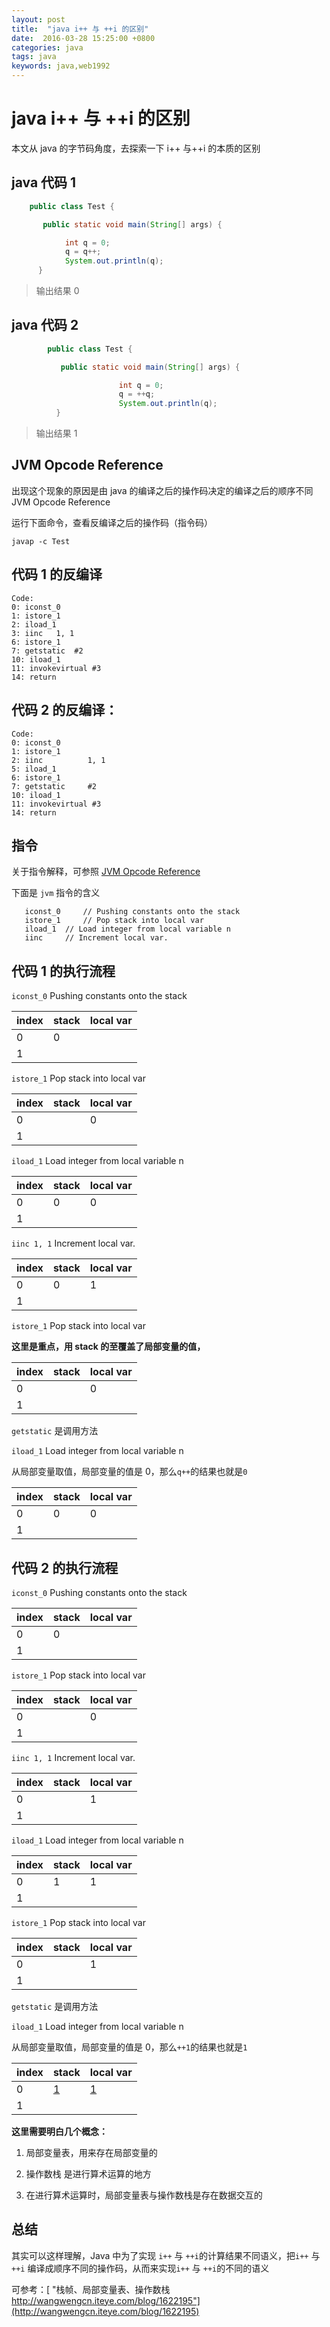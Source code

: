 ```yaml
---
layout: post
title:  "java i++ 与 ++i 的区别"
date:  2016-03-28 15:25:00 +0800
categories: java
tags: java
keywords: java,web1992
---
```


# java i++ 与 ++i 的区别

本文从 java 的字节码角度，去探索一下 i++ 与++i 的本质的区别

<!--more-->

## java 代码 1

```java
	public class Test {

	   public static void main(String[] args) {

		    int q = 0;
			q = q++;
			System.out.println(q);
	  }
```

> 输出结果 0

## java 代码 2

```java
        public class Test {

           public static void main(String[] args) {  

                        int q = 0;
                        q = ++q;
                        System.out.println(q);
          }
```

> 输出结果 1

## JVM Opcode Reference

出现这个现象的原因是由 java 的编译之后的操作码决定的编译之后的顺序不同 JVM Opcode Reference

运行下面命令，查看反编译之后的操作码（指令码）

`javap -c Test`

## 代码 1 的反编译

```
Code:
0: iconst_0
1: istore_1
2: iload_1
3: iinc   1, 1
6: istore_1
7: getstatic  #2
10: iload_1
11: invokevirtual #3
14: return
```

## 代码 2 的反编译：

```
Code:
0: iconst_0
1: istore_1
2: iinc          1, 1
5: iload_1
6: istore_1
7: getstatic     #2
10: iload_1
11: invokevirtual #3
14: return
```

## 指令

关于指令解释，可参照
[JVM Opcode Reference](http://homepages.inf.ed.ac.uk/kwxm/JVM/codeByFn.html#A2b)

下面是 `jvm` 指令的含义

```
   iconst_0 	// Pushing constants onto the stack
   istore_1 	// Pop stack into local var
   iload_1 	// Load integer from local variable n
   iinc  	// Increment local var.
```

## 代码 1 的执行流程

`iconst_0` Pushing constants onto the stack

| index | stack | local var |
| ----- | ----- | --------- |
| 0     | 0     |           |
| 1     |       |           |

`istore_1` Pop stack into local var

| index | stack | local var |
| ----- | ----- | --------- |
| 0     |       | 0         |
| 1     |       |           |

`iload_1` Load integer from local variable n

| index | stack | local var |
| ----- | ----- | --------- |
| 0     | 0     | 0         |
| 1     |       |           |

`iinc 1, 1` Increment local var.

| index | stack | local var |
| ----- | ----- | --------- |
| 0     | 0     | 1         |
| 1     |       |           |

`istore_1` Pop stack into local var

**这里是重点，用 stack 的至覆盖了局部变量的值，**

| index | stack | local var |
| ----- | ----- | --------- |
| 0     |       | 0         |
| 1     |       |           |

`getstatic` 是调用方法

`iload_1` Load integer from local variable n

从局部变量取值，局部变量的值是 0，那么`q++`的结果也就是`0`

| index | stack | local var |
| ----- | ----- | --------- |
| 0     | 0     | 0         |
| 1     |       |           |

## 代码 2 的执行流程

`iconst_0` Pushing constants onto the stack

| index | stack | local var |
| ----- | ----- | --------- |
| 0     | 0     |           |
| 1     |       |           |

`istore_1` Pop stack into local var

| index | stack | local var |
| ----- | ----- | --------- |
| 0     |       | 0         |
| 1     |       |           |

`iinc 1, 1` Increment local var.

| index | stack | local var |
| ----- | ----- | --------- |
| 0     |       | 1         |
| 1     |       |           |

`iload_1` Load integer from local variable n

| index | stack | local var |
| ----- | ----- | --------- |
| 0     | 1     | 1         |
| 1     |       |           |

`istore_1` Pop stack into local var

| index | stack | local var |
| ----- | ----- | --------- |
| 0     |       | 1         |
| 1     |       |           |

`getstatic` 是调用方法

`iload_1` Load integer from local variable n

从局部变量取值，局部变量的值是 0，那么`++1`的结果也就是`1`

| index | stack  | local var |
| ----- | ------ | --------- |
| 0     | [1](#) | [1](#)    |
| 1     |        |           |

**这里需要明白几个概念：**

1.  局部变量表，用来存在局部变量的

2.  操作数栈 是进行算术运算的地方

3.  在进行算术运算时，局部变量表与操作数栈是存在数据交互的

## 总结

其实可以这样理解，Java 中为了实现 `i++` 与 `++i`的计算结果不同语义，把`i++` 与 `++i` 编译成顺序不同的操作码，从而来实现`i++` 与 `++i`的不同的语义

可参考：[ "栈帧、局部变量表、操作数栈 http://wangwengcn.iteye.com/blog/1622195"](http://wangwengcn.iteye.com/blog/1622195)
